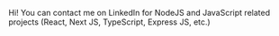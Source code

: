 Hi! You can contact me on LinkedIn for NodeJS and JavaScript related projects (React, Next JS, TypeScript, Express JS, etc.)
